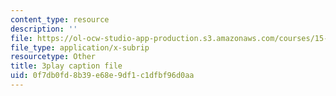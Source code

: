 ```yaml
---
content_type: resource
description: ''
file: https://ol-ocw-studio-app-production.s3.amazonaws.com/courses/15-071-the-analytics-edge-spring-2017/0f7db0fd8b39e68e9df1c1dfbf96d0aa_CLaRAzHxJGo.srt
file_type: application/x-subrip
resourcetype: Other
title: 3play caption file
uid: 0f7db0fd-8b39-e68e-9df1-c1dfbf96d0aa
---
```


